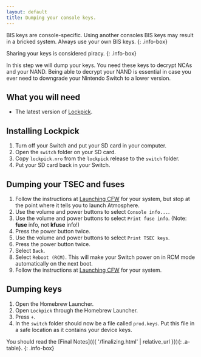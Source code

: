 ```yaml
---
layout: default
title: Dumping your console keys.
---
```


BIS keys are console-specific. Using another consoles BIS keys may result in a bricked system. Always use your own BIS keys.
{: .info-box}

Sharing your keys is considered piracy.
{: .info-box}

In this step we will dump your keys. You need these keys to decrypt NCAs and your NAND. Being able to decrypt your NAND is essential in case you ever need to downgrade your Nintendo Switch to a lower version.

## What you will need

- The latest version of [Lockpick](https://github.com/shchmue/Lockpick/releases).

## Installing Lockpick

1. Turn off your Switch and put your SD card in your computer.
2. Open the `switch` folder on your SD card.
3. Copy `lockpick.nro` from the `lockpick` release to the `switch` folder.
4. Put your SD card back in your Switch.

## Dumping your TSEC and fuses

1. Follow the instructions at [Launching CFW](/launching-cfw/) for your system, but stop at the point where it tells you to launch Atmosphere.
2. Use the volume and power buttons to select `Console info...`.
3. Use the volume and power buttons to select `Print fuse info`. (Note: **fuse** info, not **kfuse** info!)
4. Press the power button twice.
5. Use the volume and power buttons to select `Print TSEC keys`.
6. Press the power button twice.
7. Select `Back`.
8. Select `Reboot (RCM)`. This will make your Switch power on in RCM mode automatically on the next boot.
9. Follow the instructions at [Launching CFW](/launching-cfw/) for your system.

## Dumping keys

1. Open the Homebrew Launcher.
2. Open `Lockpick` through the Homebrew Launcher.
3. Press `+`.
4. In the `switch` folder should now be a file called `prod.keys`. Put this file in a safe location as it contains your device keys.

You should read the [Final Notes]({{ '/finalizing.html' | relative_url }}){: .a-table}.
{: .info-box}